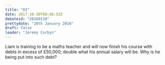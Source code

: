 ```yaml
---
title: "03"
date: 2017-10-30T08:46:53Z
debateid: "20160120"
prettydate: "20th January 2016"
draft: false
leader: "Jeremy Corbyn"
---
```


Liam is training to be a maths teacher and will now finish his course with debts in excess of £50,000; double what his annual salary will be. Why is he being put into such debt?